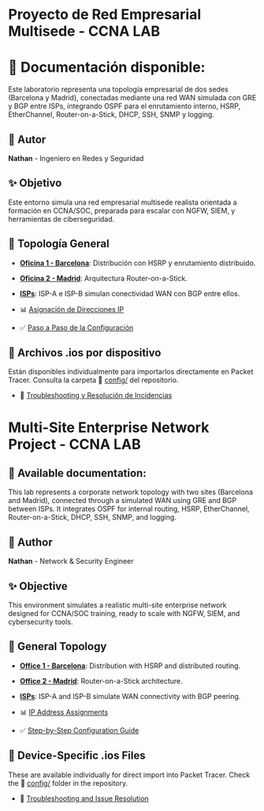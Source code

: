 # Proyecto de Red Empresarial Multisede - CCNA LAB

# 📘 Documentación disponible:

Este laboratorio representa una topología empresarial de dos sedes (Barcelona y Madrid), conectadas mediante una red WAN simulada con GRE y BGP entre ISPs, integrando OSPF para el enrutamiento interno, HSRP, EtherChannel, Router-on-a-Stick, DHCP, SSH, SNMP y logging.
## 💼 Autor

**Nathan** - Ingeniero en Redes y Seguridad

## ✨ Objetivo

Este entorno simula una red empresarial multisede realista orientada a formación en CCNA/SOC, preparada para escalar con NGFW, SIEM, y herramientas de ciberseguridad.


## 🏢 Topología General

- [**Oficina 1 - Barcelona**](docs/es/logicaldesign.md#barcelona): Distribución con HSRP y enrutamiento distribuido.
- [**Oficina 2 - Madrid**](docs/es/logicaldesign.md#madrid): Arquitectura Router-on-a-Stick.
- [**ISPs**](): ISP-A e ISP-B simulan conectividad WAN con BGP entre ellos.

- 📊 [Asignación de Direcciones IP](docs/es/ipassignments.md)
- ✅ [Paso a Paso de la Configuración](docs/es/config.md)


## 📁 Archivos .ios por dispositivo

Están disponibles individualmente para importarlos directamente en Packet Tracer. Consulta la carpeta 📁 [config/](docs/) del repositorio.

- 🔧 [Troubleshooting y Resolución de Incidencias](docs/es/troubleshooting.md)




# Multi-Site Enterprise Network Project - CCNA LAB

## 📘 Available documentation:

This lab represents a corporate network topology with two sites (Barcelona and Madrid), connected through a simulated WAN using GRE and BGP between ISPs. It integrates OSPF for internal routing, HSRP, EtherChannel, Router-on-a-Stick, DHCP, SSH, SNMP, and logging.

## 💼 Author

**Nathan** - Network & Security Engineer

## ✨ Objective

This environment simulates a realistic multi-site enterprise network designed for CCNA/SOC training, ready to scale with NGFW, SIEM, and cybersecurity tools.

## 🏢 General Topology

- [**Office 1 - Barcelona**](docs/en/logicaldesign.md#barcelona): Distribution with HSRP and distributed routing.
- [**Office 2 - Madrid**](docs/en/logicaldesign.md#madrid): Router-on-a-Stick architecture.
- [**ISPs**](): ISP-A and ISP-B simulate WAN connectivity with BGP peering.

- 📊 [IP Address Assignments](docs/en/ipassignments.md)
- ✅ [Step-by-Step Configuration Guide](docs/en/config.md)


## 📁 Device-Specific .ios Files

These are available individually for direct import into Packet Tracer. Check the 📁 [config/](docs/) folder in the repository.

- 🔧 [Troubleshooting and Issue Resolution](docs/en/troubleshooting.md)
